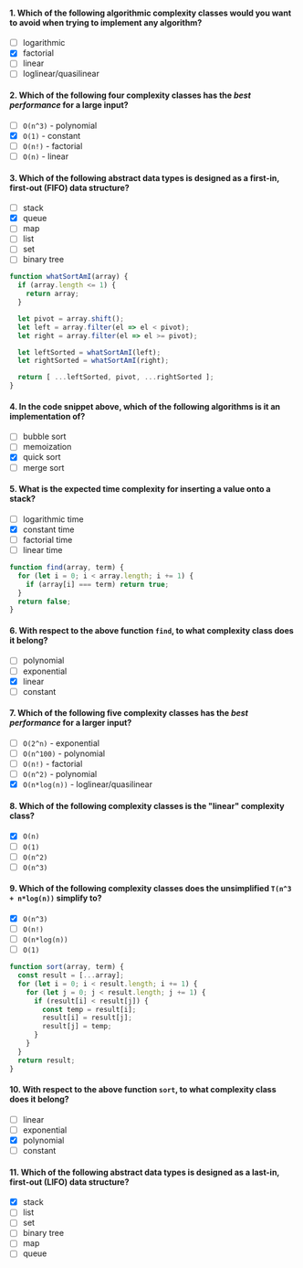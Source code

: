 #### 1. Which of the following algorithmic complexity classes would you want to avoid when trying to implement any algorithm?
- [ ] logarithmic
- [x] factorial
- [ ] linear
- [ ] loglinear/quasilinear

#### 2. Which of the following four complexity classes has the _best performance_ for a large input?
- [ ] `O(n^3)` - polynomial
- [x] `O(1)` - constant
- [ ] `O(n!)` - factorial
- [ ] `O(n)` - linear

#### 3. Which of the following abstract data types is designed as a first-in, first-out (FIFO) data structure?
- [ ] stack
- [x] queue
- [ ] map
- [ ] list
- [ ] set
- [ ] binary tree

```js
function whatSortAmI(array) {
  if (array.length <= 1) {
    return array;
  }

  let pivot = array.shift();
  let left = array.filter(el => el < pivot);
  let right = array.filter(el => el >= pivot);

  let leftSorted = whatSortAmI(left);
  let rightSorted = whatSortAmI(right);

  return [ ...leftSorted, pivot, ...rightSorted ];
}
```

#### 4. In the code snippet above, which of the following algorithms is it an implementation of?
- [ ] bubble sort
- [ ] memoization
- [x] quick sort
- [ ] merge sort

#### 5. What is the expected time complexity for inserting a value onto a stack?
- [ ] logarithmic time
- [x] constant time
- [ ] factorial time
- [ ] linear time

```js
function find(array, term) {
  for (let i = 0; i < array.length; i += 1) {
    if (array[i] === term) return true;
  }
  return false;
}
```

#### 6. With respect to the above function `find`, to what complexity class does it belong? 
- [ ] polynomial
- [ ] exponential
- [x] linear
- [ ] constant

#### 7. Which of the following five complexity classes has the _best performance_ for a larger input?
- [ ] `O(2^n)` - exponential
- [ ] `O(n^100)` - polynomial
- [ ] `O(n!)` - factorial
- [ ] `O(n^2)` - polynomial
- [x] `O(n*log(n))` - loglinear/quasilinear

#### 8. Which of the following complexity classes is the "linear" complexity class?
- [x] `O(n)`
- [ ] `O(1)`
- [ ] `O(n^2)`
- [ ] `O(n^3)`

#### 9. Which of the following complexity classes does the unsimplified `T(n^3 + n*log(n))` simplify to?
- [x] `O(n^3)`
- [ ] `O(n!)`
- [ ] `O(n*log(n))`
- [ ] `O(1)`

```js
function sort(array, term) {
  const result = [...array];
  for (let i = 0; i < result.length; i += 1) {
    for (let j = 0; j < result.length; j += 1) {
      if (result[i] < result[j]) {
        const temp = result[i];
        result[i] = result[j];
        result[j] = temp;
      }
    }
  }
  return result;
}
```

#### 10. With respect to the above function `sort`, to what complexity class does it belong?
- [ ] linear
- [ ] exponential
- [x] polynomial
- [ ] constant

#### 11. Which of the following abstract data types is designed as a last-in, first-out (LIFO) data structure?
- [x] stack
- [ ] list
- [ ] set
- [ ] binary tree
- [ ] map
- [ ] queue
